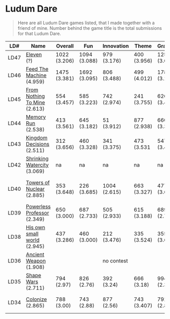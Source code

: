 # Ludum Dare

> Here are all Ludum Dare games listed, that I made together with a friend of mine.
> Number behind the game title is the total submissions for that Ludum Dare.



LD# | Name | Overall | Fun | Innovation | Theme | Graphics | Audio | Humor | Mood|Theme
--- |----|---------|-----|------------|-------|----------|-------|-------|-----|-----
LD47|[Eleven](https://ldjam.com/events/ludum-dare/47/eleven)<br>(?)|1022<br>(3.206)|1094<br>(3.088)|979<br>(3.176)|400<br>(3.956)|1254<br>(3.0)|na|1112<br>(2.207)|1190<br>(3.0)|Stuck In A Loop
LD46|[Feed The Machine](https://ldjam.com/events/ludum-dare/46/$198659)<br>(4.959)|1475<br>(3.381)|1692<br>(3.095)|806<br>(3.488)|499<br>(4.012)|1788<br>(3.167)|na|1262<br>(2.806)|1032<br>(3.488)|Keep It Alive
LD45|[From Nothing To Mine](https://ldjam.com/events/ludum-dare/45/from-nothing-to-mine)<br>(2.613)  |554<br>(3.457)|585<br>(3.223)|742<br>(2.974)|241<br>(3.755)|626<br>(3.426)|na|703<br>(2.411)|869<br>(2.913)|Start With Nothing
LD44|[Memory Run](https://ldjam.com/events/ludum-dare/44/memory-run) <br>(2.538)                     |413<br>(3.561)|645<br>(3.182)|51<br>(3.912)|877<br>(2.938)|660<br>(3.364)|na|592<br>(2.750)|623<br>(3.233)|Your Life Is Currency
LD43|[Kingdom Decisions](https://ldjam.com/events/ludum-dare/43/kingdom-decisions)  <br>(2.511)      |312<br>(3.656)|460<br>(3.328)|341<br>(3.375)|473<br>(3.531|547<br>(3.453)|na|523<br>(2.823)|699<br>(3.094)|Sacrifices Must Be Made
LD42|[Shrinking Watercity](https://ldjam.com/events/ludum-dare/42/shrinking-watercity) <br>(3.069)   |na|na|na|na|na|na|na|na|Running Out Of Space
LD40|[Towers of Nuclear](https://ldjam.com/events/ludum-dare/40/towers-for-nuclear)   <br>(2.885)     |353<br>(3.648)|226<br>(3.685)|1004<br>(2.615)|663<br>(3.327)|477<br>(3.648)|347<br>(3.404)|879<br>(2.227)|873<br>(2.875)|The More You Have The Worst It Is
LD39|[Powerless Professor](https://ldjam.com/events/ludum-dare/39/powerless-professor) <br>(2.349)   |650<br>(3.000)|687<br>(2.733)|505<br>(2.933)|615<br>(3.188)|689<br>(2.750)|na|350<br>(2.571)|781<br>(2.214)|Running Out Of Power
LD38|[His own small world](https://ldjam.com/events/ludum-dare/38/his-own-small-world)<br>(2.945)    |437<br>(3.286)|460<br>(3.000)|212<br>(3.476)|335<br>(3.524)|355<br>(3.619)|na|266<br>(2.947)|258<br>(3.474)|Small World
LD36|[Ancient Weapon](http://web.archive.org/web/20170918135511/http://ludumdare.com/compo/ludum-dare-36/?action=preview&uid=66047)<br>(1.908) |||no contest||||||Ancient Technology
LD35|[Shape Wars](http://web.archive.org/web/20170929220921/http://ludumdare.com/compo/ludum-dare-35/?action=preview&uid=66047)<br>(2.711)     |794<br>(2.97)|826<br>(2.76)|392<br>(3.24)|666<br>(3.18)|994<br>(2.39)|340<br>(3.25)|653<br>(2.21)|738<br>(2.84)|Shapeshift
LD34|[Colonize](http://web.archive.org/web/20161107044748/http://ludumdare.com/compo/ludum-dare-34/?action=preview&uid=66047)<br>(2.865)       |788<br>(3.00)|743<br>(2.88)|877<br>(2.56)|743<br>(3.407)|791<br>(2.87)|721<br>(1.50)|851<br>(1.57)|867<br>(2.64)|Two Button Controls, Growing
